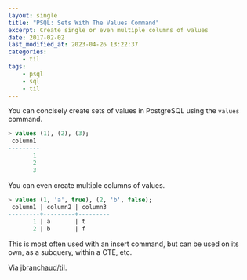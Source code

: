 ```yaml
---
layout: single
title: "PSQL: Sets With The Values Command"
excerpt: Create single or even multiple columns of values
date: 2017-02-02
last_modified_at: 2023-04-26 13:22:37
categories:
    - til
tags:
    - psql
    - sql
    - til
---
```


You can concisely create sets of values in PostgreSQL using the `values`
command.

```sql
> values (1), (2), (3);
 column1
---------
       1
       2
       3
```

You can even create multiple columns of values.

```sql
> values (1, 'a', true), (2, 'b', false);
 column1 | column2 | column3
---------+---------+---------
       1 | a       | t
       2 | b       | f
```

This is most often used with an insert command, but can be used on its own,
as a subquery, within a CTE, etc.

Via [jbranchaud/til](https://github.com/jbranchaud/til).
